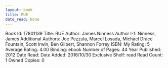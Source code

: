 ```yaml
---
layout: book
title: RUE
date_read: None
---
```


Book Id: 17801139
Title: RUE
Author: James Ninness
Author l-f: Ninness, James
Additional Authors: Joe Pezzula, Marcel Losada, Michael Drace Fountain, Scott Irwin, Ben Glibert, Shannon Forrey
ISBN: 
My Rating: 5
Average Rating: 4.00
Binding: ebook
Number of Pages: 44
Year Published: 2012
Date Read: 
Date Added: 2016/10/30
Exclusive Shelf: read
Read Count: 1
Owned Copies: 0

